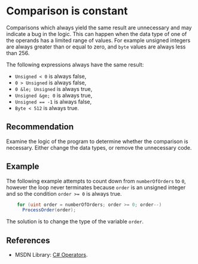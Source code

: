 # Comparison is constant
Comparisons which always yield the same result are unnecessary and may indicate a bug in the logic. This can happen when the data type of one of the operands has a limited range of values. For example unsigned integers are always greater than or equal to zero, and `byte` values are always less than 256.

The following expressions always have the same result:

* `Unsigned < 0` is always false,
* `0 > Unsigned` is always false,
* `0 &le; Unsigned` is always true,
* `Unsigned &ge; 0` is always true,
* `Unsigned == -1` is always false,
* `Byte < 512` is always true.

## Recommendation
Examine the logic of the program to determine whether the comparison is necessary. Either change the data types, or remove the unnecessary code.


## Example
The following example attempts to count down from `numberOfOrders` to `0`, however the loop never terminates because `order` is an unsigned integer and so the condition `order >= 0` is always true.


```csharp
    for (uint order = numberOfOrders; order >= 0; order--)
      ProcessOrder(order);

```
The solution is to change the type of the variable `order`.


## References
* MSDN Library: [C\# Operators](https://msdn.microsoft.com/en-us/library/6a71f45d.aspx).
